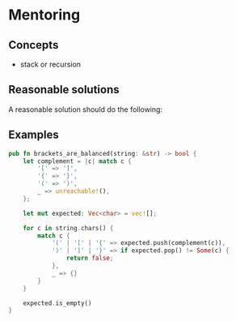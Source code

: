 # Mentoring

## Concepts

- stack or recursion

## Reasonable solutions

A reasonable solution should do the following:

## Examples

```rust
pub fn brackets_are_balanced(string: &str) -> bool {
    let complement = |c| match c {
        '[' => ']',
        '{' => '}',
        '(' => ')',
        _ => unreachable!(),
    };

    let mut expected: Vec<char> = vec![];

    for c in string.chars() {
        match c {
            '(' | '[' | '{' => expected.push(complement(c)),
            ')' | ']' | '}' => if expected.pop() != Some(c) {
                return false;
            },
            _ => {}
        }
    }

    expected.is_empty()
}
```

